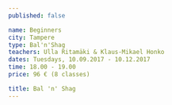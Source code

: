```yaml
---
published: false

name: Beginners
city: Tampere
type: Bal'n'Shag
teachers: Ulla Ritamäki & Klaus-Mikael Honko
dates: Tuesdays, 10.09.2017 - 10.12.2017
time: 18.00 - 19.00
price: 96 € (8 classes)

title: Bal 'n' Shag
---
```

